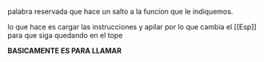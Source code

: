palabra reservada que hace un salto a la funcion que le indiquemos.

lo que hace es cargar las instrucciones y apilar por lo que cambia el [[Esp]] para que siga quedando en el tope  

**BASICAMENTE ES PARA LLAMAR** 